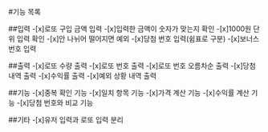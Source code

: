 #기능 목록

##입력 -[x]로또 구입 금액 입력 -[x]입력한 금액이 숫자가 맞는지 확인 -[x]1000원 단위 입력 확인 -[x]안 나뉘어 떨어지면 예외 -[x]당첨 번호 입력(쉼표로 구분) -[x]보너스 번호 입력

##출력 -[x]로또 수량 출력 -[x]로또 번호 출력 -[x]로또 번호 오름차순 출력 -[x]당첨 내역 출력 -[x]수익률 출력 -[x]예외 상황 내역 출력

##기능 -[x]중복 확인 기능 -[x]일치 항목 기능 -[x]가격 계산 기능 -[x]수익률 계산 기능 -[x]당첨 번호와 비교 기능

##기타 -[x]유저 입력과 로또 입력 분리
